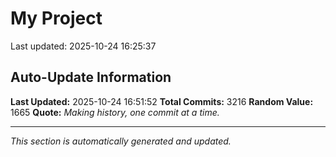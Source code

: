 # My Project


Last updated: 2025-10-24 16:25:37























































































































































































































































































































































































































































































































































































































































































































































































































































































































































































































































































































































































































































































































































































































































































































































































































































































































































































































































































































































































































































































































































































































































































































































































































































































































































































































































































































































































































































































































































































































































































































































































































































































































































































































































































































































































































































































































































## Auto-Update Information

**Last Updated:** 2025-10-24 16:51:52
**Total Commits:** 3216
**Random Value:** 1665
**Quote:** _Making history, one commit at a time._

---
_This section is automatically generated and updated._
